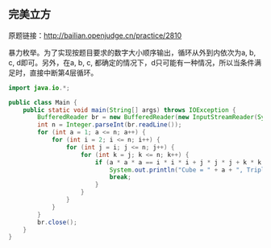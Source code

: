 ## 完美立方

原题链接：http://bailian.openjudge.cn/practice/2810

暴力枚举。为了实现按题目要求的数字大小顺序输出，循环从外到内依次为a, b, c, d即可。另外，在a, b, c, 都确定的情况下，d只可能有一种情况，所以当条件满足时，直接中断第4层循环。

```java
import java.io.*;

public class Main {
    public static void main(String[] args) throws IOException {
        BufferedReader br = new BufferedReader(new InputStreamReader(System.in));
        int n = Integer.parseInt(br.readLine());
        for (int a = 1; a <= n; a++) {
            for (int i = 2; i <= n; i++) {
                for (int j = i; j <= n; j++) {
                    for (int k = j; k <= n; k++) {
                        if (a * a * a == i * i * i + j * j * j + k * k * k) {
                            System.out.println("Cube = " + a + ", Triple = (" + i + "," + j + "," + k + ")");
                            break;
                        }
                    }
                }
            }
        }
        br.close();
    }
}
```

